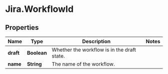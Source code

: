 # Jira.WorkflowId

## Properties

Name | Type | Description | Notes
------------ | ------------- | ------------- | -------------
**draft** | **Boolean** | Whether the workflow is in the draft state. | 
**name** | **String** | The name of the workflow. | 


